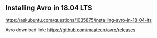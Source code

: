 ## Installing Avro in 18.04 LTS

https://askubuntu.com/questions/1035875/installing-avro-in-18-04-lts

Avro download link: https://github.com/maateen/avro/releases
